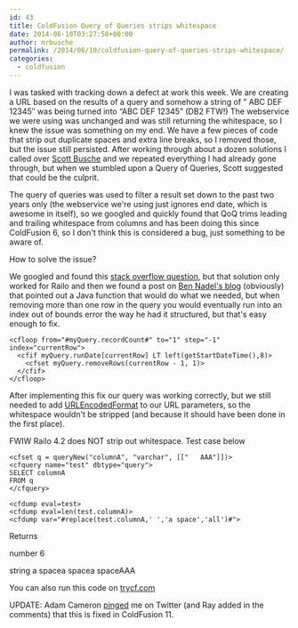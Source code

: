 ```yaml
---
id: 43
title: ColdFusion Query of Queries strips whitespace
date: 2014-06-10T03:27:58+00:00
author: mrbusche
permalink: /2014/06/10/coldfusion-query-of-queries-strips-whitespace/
categories:
  - coldfusion
---
```


I was tasked with tracking down a defect at work this week. We are creating a URL based on the results of a query and somehow a string of &#8221; ABC DEF 12345&#8243; was being turned into &#8220;ABC DEF 12345&#8221; (DB2 FTW!) The webservice we were using was unchanged and was still returning the whitespace, so I knew the issue was something on my end. We have a few pieces of code that strip out duplicate spaces and extra line breaks, so I removed those, but the issue still persisted. After working through about a dozen solutions I called over <a href="https://twitter.com/busches" target="_blank">Scott Busche</a> and we repeated everything I had already gone through, but when we stumbled upon a Query of Queries, Scott suggested that could be the culprit.

The query of queries was used to filter a result set down to the past two years only (the webservice we're using just ignores end date, which is awesome in itself), so we googled and quickly found that QoQ trims leading and trailing whitespace from columns and has been doing this since ColdFusion 6, so I don't think this is considered a bug, just something to be aware of.

How to solve the issue?

We googled and found this <a href="https://stackoverflow.com/questions/5750763/how-do-i-discard-a-row-from-a-coldfusion-query" target="_blank">stack overflow question</a>, but that solution only worked for Railo and then we found a post on <a href="https://stackoverflow.com/questions/5750763/how-do-i-discard-a-row-from-a-coldfusion-query" target="_blank">Ben Nadel's blog</a> (obviously) that pointed out a Java function that would do what we needed, but when removing more than one row in the query you would eventually run into an index out of bounds error the way he had it structured, but that's easy enough to fix.

    <cfloop from="#myQuery.recordCount#" to="1" step="-1" index="currentRow">
      <cfif myQuery.runDate[currentRow] LT left(getStartDateTime(),8)>
        <cfset myQuery.removeRows(currentRow - 1, 1)>
      </cfif>
    </cfloop>

After implementing this fix our query was working correctly, but we still needed to add <a href="https://help.adobe.com/livedocs/coldfusion/8/htmldocs/help.html?content=functions_t-z_10.html" target="_blank">URLEncodedFormat</a> to our URL parameters, so the whitespace wouldn't be stripped (and because it should have been done in the first place).

FWIW Railo 4.2 does NOT strip out whitespace. Test case below

    <cfset q = queryNew("columnA", "varchar", [["   AAA"]])>
    <cfquery name="test" dbtype="query">
    SELECT columnA
    FROM q
    </cfquery>

    <cfdump eval=test>
    <cfdump eval=len(test.columnA)>
    <cfdump var="#replace(test.columnA,' ','a space','all')#">

Returns

number 6

string a spacea spacea spaceAAA

You can also run this code on <a href="https://www.trycf.com/scratch-pad/pastebin?id=wrzxdALb" target="_blank">trycf.com</a>

UPDATE: Adam Cameron [pinged](https://twitter.com/dacCfml/status/476628676394897408) me on Twitter (and Ray added in the comments) that this is fixed in ColdFusion 11.
